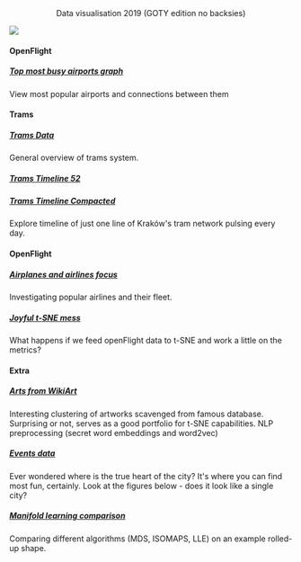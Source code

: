 <center>
Data visualisation 2019 (GOTY edition no backsies)
</center>

![](https://imgs.xkcd.com/comics/violin_plots.png)

#### OpenFlight

##### [Top most busy airports graph](./airports/airports.html)

View most popular airports and connections between them

#### Trams

##### [Trams Data](trams.html)

General overview of trams system.

##### [Trams Timeline 52](tramsLine.html)

##### [Trams Timeline Compacted](tramsLine2.html)

Explore timeline of just one line of Kraków's tram network pulsing every day.

#### OpenFlight

##### [Airplanes and airlines focus](openFlight.html)

Investigating popular airlines and their fleet.

##### [Joyful t-SNE mess](openTSNE.html)

What happens if we feed openFlight data to t-SNE and work a little on the metrics?

#### Extra

##### [Arts from WikiArt](arts.html)

Interesting clustering of artworks scavenged from famous database. Surprising or not, serves as a good
portfolio for t-SNE capabilities. NLP preprocessing (secret word embeddings and word2vec)

##### [Events data](cracowEvents.html)

Ever wondered where is the true heart of the city? It's where you can find most fun, certainly.
Look at the figures below - does it look like a single city?

##### [Manifold learning comparison](manifold.html)

Comparing different algorithms (MDS, ISOMAPS, LLE) on an example rolled-up shape.
